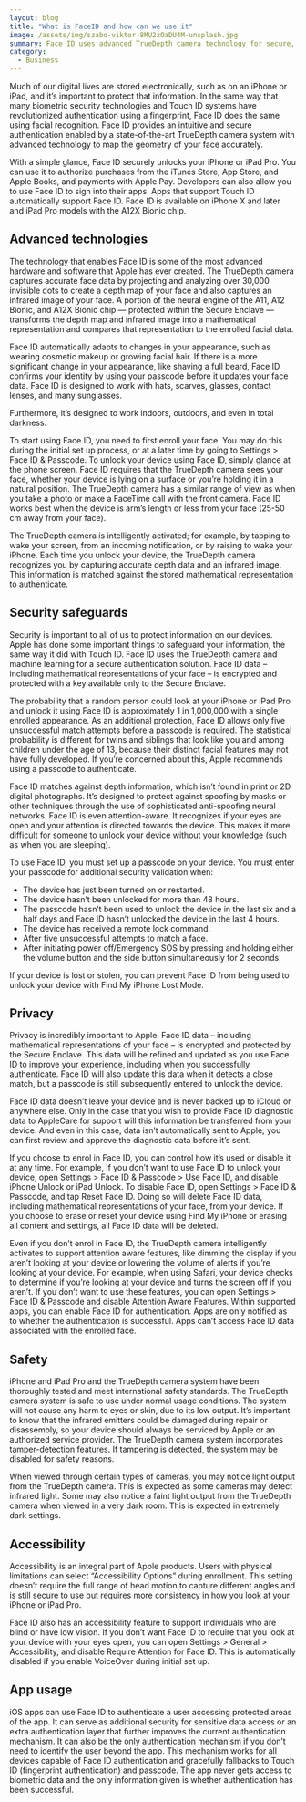 ```yaml
---
layout: blog
title: "What is FaceID and how can we use it"
image: /assets/img/szabo-viktor-8MU2zOaDU4M-unsplash.jpg
summary: Face ID uses advanced TrueDepth camera technology for secure, convenient authentication on iPhones and iPads, prioritizing privacy and accessibility.
category:
  - Business
---
```


Much of our digital lives are stored electronically, such as on an iPhone or iPad, and it’s important to protect that information. In the same way that many biometric security technologies and Touch ID systems have revolutionized authentication using a fingerprint, Face ID does the same using facial recognition. Face ID provides an intuitive and secure authentication enabled by a state-of-the-art TrueDepth camera system with advanced technology to map the geometry of your face accurately.

With a simple glance, Face ID securely unlocks your iPhone or iPad Pro. You can use it to authorize purchases from the iTunes Store, App Store, and Apple Books, and payments with Apple Pay. Developers can also allow you to use Face ID to sign into their apps. Apps that support Touch ID automatically support Face ID. Face ID is available on iPhone X and later and iPad Pro models with the A12X Bionic chip.

## Advanced technologies
The technology that enables Face ID is some of the most advanced hardware and software that Apple has ever created. The TrueDepth camera captures accurate face data by projecting and analyzing over 30,000 invisible dots to create a depth map of your face and also captures an infrared image of your face. A portion of the neural engine of the A11, A12 Bionic, and A12X Bionic chip — protected within the Secure Enclave — transforms the depth map and infrared image into a mathematical representation and compares that representation to the enrolled facial data.


Face ID automatically adapts to changes in your appearance, such as wearing cosmetic makeup or growing facial hair. If there is a more significant change in your appearance, like shaving a full beard, Face ID confirms your identity by using your passcode before it updates your face data. Face ID is designed to work with hats, scarves, glasses, contact lenses, and many sunglasses.

Furthermore, it’s designed to work indoors, outdoors, and even in total darkness.

To start using Face ID, you need to first enroll your face. You may do this during the initial set up process, or at a later time by going to Settings > Face ID & Passcode. To unlock your device using Face ID, simply glance at the phone screen. Face ID requires that the TrueDepth camera sees your face, whether your device is lying on a surface or you’re holding it in a natural position. The TrueDepth camera has a similar range of view as when you take a photo or make a FaceTime call with the front camera. Face ID works best when the device is arm’s length or less from your face (25-50 cm away from your face).

The TrueDepth camera is intelligently activated; for example, by tapping to wake your screen, from an incoming notification, or by raising to wake your iPhone. Each time you unlock your device, the TrueDepth camera recognizes you by capturing accurate depth data and an infrared image. This information is matched against the stored mathematical representation to authenticate.


## Security safeguards
Security is important to all of us to protect information on our devices. Apple has done some important things to safeguard your information, the same way it did with Touch ID. Face ID uses the TrueDepth camera and machine learning for a secure authentication solution. Face ID data – including mathematical representations of your face – is encrypted and protected with a key available only to the Secure Enclave.


The probability that a random person could look at your iPhone or iPad Pro and unlock it using Face ID is approximately 1 in 1,000,000 with a single enrolled appearance. As an additional protection, Face ID allows only five unsuccessful match attempts before a passcode is required. The statistical probability is different for twins and siblings that look like you and among children under the age of 13, because their distinct facial features may not have fully developed. If you’re concerned about this, Apple recommends using a passcode to authenticate.

Face ID matches against depth information, which isn’t found in print or 2D digital photographs. It’s designed to protect against spoofing by masks or other techniques through the use of sophisticated anti-spoofing neural networks. Face ID is even attention-aware. It recognizes if your eyes are open and your attention is directed towards the device. This makes it more difficult for someone to unlock your device without your knowledge (such as when you are sleeping).

To use Face ID, you must set up a passcode on your device. You must enter your passcode for additional security validation when:

- The device has just been turned on or restarted.
- The device hasn’t been unlocked for more than 48 hours.
- The passcode hasn’t been used to unlock the device in the last six and a half days and Face ID hasn’t unlocked the device in the last 4 hours.
- The device has received a remote lock command.
- After five unsuccessful attempts to match a face.
- After initiating power off/Emergency SOS by pressing and holding either the volume button and the side button simultaneously for 2 seconds.

If your device is lost or stolen, you can prevent Face ID from being used to unlock your device with Find My iPhone Lost Mode.

## Privacy
Privacy is incredibly important to Apple. Face ID data – including mathematical representations of your face – is encrypted and protected by the Secure Enclave. This data will be refined and updated as you use Face ID to improve your experience, including when you successfully authenticate. Face ID will also update this data when it detects a close match, but a passcode is still subsequently entered to unlock the device.

Face ID data doesn’t leave your device and is never backed up to iCloud or anywhere else. Only in the case that you wish to provide Face ID diagnostic data to AppleCare for support will this information be transferred from your device. And even in this case, data isn’t automatically sent to Apple; you can first review and approve the diagnostic data before it’s sent.

If you choose to enrol in Face ID, you can control how it’s used or disable it at any time. For example, if you don’t want to use Face ID to unlock your device, open Settings > Face ID & Passcode > Use Face ID, and disable iPhone Unlock or iPad Unlock. To disable Face ID, open Settings > Face ID & Passcode, and tap Reset Face ID. Doing so will delete Face ID data, including mathematical representations of your face, from your device. If you choose to erase or reset your device using Find My iPhone or erasing all content and settings, all Face ID data will be deleted.

Even if you don’t enrol in Face ID, the TrueDepth camera intelligently activates to support attention aware features, like dimming the display if you aren’t looking at your device or lowering the volume of alerts if you’re looking at your device. For example, when using Safari, your device checks to determine if you’re looking at your device and turns the screen off if you aren’t. If you don’t want to use these features, you can open Settings > Face ID & Passcode and disable Attention Aware Features. Within supported apps, you can enable Face ID for authentication. Apps are only notified as to whether the authentication is successful. Apps can’t access Face ID data associated with the enrolled face.

## Safety
iPhone and iPad Pro and the TrueDepth camera system have been thoroughly tested and meet international safety standards. The TrueDepth camera system is safe to use under normal usage conditions. The system will not cause any harm to eyes or skin, due to its low output. It’s important to know that the infrared emitters could be damaged during repair or disassembly, so your device should always be serviced by Apple or an authorized service provider. The TrueDepth camera system incorporates tamper-detection features. If tampering is detected, the system may be disabled for safety reasons.

When viewed through certain types of cameras, you may notice light output from the TrueDepth camera. This is expected as some cameras may detect infrared light. Some may also notice a faint light output from the TrueDepth camera when viewed in a very dark room. This is expected in extremely dark settings.

## Accessibility
Accessibility is an integral part of Apple products. Users with physical limitations can select “Accessibility Options” during enrollment. This setting doesn’t require the full range of head motion to capture different angles and is still secure to use but requires more consistency in how you look at your iPhone or iPad Pro.

Face ID also has an accessibility feature to support individuals who are blind or have low vision. If you don’t want Face ID to require that you look at your device with your eyes open, you can open Settings > General > Accessibility, and disable Require Attention for Face ID. This is automatically disabled if you enable VoiceOver during initial set up.

## App usage
iOS apps can use Face ID to authenticate a user accessing protected areas of the app. It can serve as additional security for sensitive data access or an extra authentication layer that further improves the current authentication mechanism. It can also be the only authentication mechanism if you don’t need to identify the user beyond the app. This mechanism works for all devices capable of Face ID authentication and gracefully fallbacks to Touch ID (fingerprint authentication) and passcode. The app never gets access to biometric data and the only information given is whether authentication has been successful.
